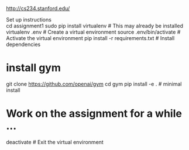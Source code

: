 http://cs234.stanford.edu/

Set up instructions <br/>
cd assignment1
sudo pip install virtualenv      # This may already be installed
virtualenv .env                  # Create a virtual environment
source .env/bin/activate         # Activate the virtual environment
pip install -r requirements.txt  # Install dependencies
 # install gym
git clone https://github.com/openai/gym
cd gym
pip install -e . # minimal install
# Work on the assignment for a while ...
deactivate                       # Exit the virtual environment
